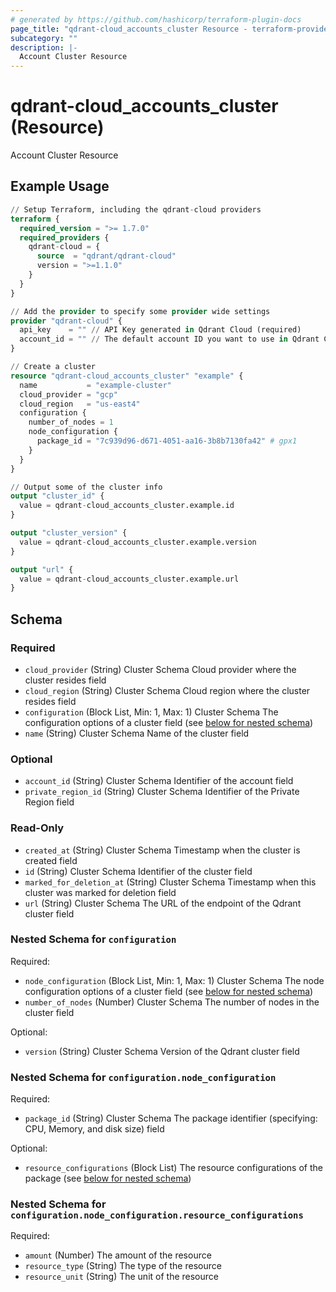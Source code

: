 ```yaml
---
# generated by https://github.com/hashicorp/terraform-plugin-docs
page_title: "qdrant-cloud_accounts_cluster Resource - terraform-provider-qdrant-cloud"
subcategory: ""
description: |-
  Account Cluster Resource
---
```


# qdrant-cloud_accounts_cluster (Resource)

Account Cluster Resource

## Example Usage

```terraform
// Setup Terraform, including the qdrant-cloud providers
terraform {
  required_version = ">= 1.7.0"
  required_providers {
    qdrant-cloud = {
      source  = "qdrant/qdrant-cloud"
      version = ">=1.1.0"
    }
  }
}

// Add the provider to specify some provider wide settings
provider "qdrant-cloud" {
  api_key    = "" // API Key generated in Qdrant Cloud (required)
  account_id = "" // The default account ID you want to use in Qdrant Cloud (can be overriden on resource level)
}

// Create a cluster
resource "qdrant-cloud_accounts_cluster" "example" {
  name           = "example-cluster"
  cloud_provider = "gcp"
  cloud_region   = "us-east4"
  configuration {
    number_of_nodes = 1
    node_configuration {
      package_id = "7c939d96-d671-4051-aa16-3b8b7130fa42" # gpx1
    }
  }
}

// Output some of the cluster info
output "cluster_id" {
  value = qdrant-cloud_accounts_cluster.example.id
}

output "cluster_version" {
  value = qdrant-cloud_accounts_cluster.example.version
}

output "url" {
  value = qdrant-cloud_accounts_cluster.example.url
}
```

<!-- schema generated by tfplugindocs -->
## Schema

### Required

- `cloud_provider` (String) Cluster Schema Cloud provider where the cluster resides field
- `cloud_region` (String) Cluster Schema Cloud region where the cluster resides field
- `configuration` (Block List, Min: 1, Max: 1) Cluster Schema The configuration options of a cluster field (see [below for nested schema](#nestedblock--configuration))
- `name` (String) Cluster Schema Name of the cluster field

### Optional

- `account_id` (String) Cluster Schema Identifier of the account field
- `private_region_id` (String) Cluster Schema Identifier of the Private Region field

### Read-Only

- `created_at` (String) Cluster Schema Timestamp when the cluster is created field
- `id` (String) Cluster Schema Identifier of the cluster field
- `marked_for_deletion_at` (String) Cluster Schema Timestamp when this cluster was marked for deletion field
- `url` (String) Cluster Schema The URL of the endpoint of the Qdrant cluster field

<a id="nestedblock--configuration"></a>
### Nested Schema for `configuration`

Required:

- `node_configuration` (Block List, Min: 1, Max: 1) Cluster Schema The node configuration options of a cluster field (see [below for nested schema](#nestedblock--configuration--node_configuration))
- `number_of_nodes` (Number) Cluster Schema The number of nodes in the cluster field

Optional:

- `version` (String) Cluster Schema Version of the Qdrant cluster field

<a id="nestedblock--configuration--node_configuration"></a>
### Nested Schema for `configuration.node_configuration`

Required:

- `package_id` (String) Cluster Schema The package identifier (specifying: CPU, Memory, and disk size) field

Optional:

- `resource_configurations` (Block List) The resource configurations of the package (see [below for nested schema](#nestedblock--configuration--node_configuration--resource_configurations))

<a id="nestedblock--configuration--node_configuration--resource_configurations"></a>
### Nested Schema for `configuration.node_configuration.resource_configurations`

Required:

- `amount` (Number) The amount of the resource
- `resource_type` (String) The type of the resource
- `resource_unit` (String) The unit of the resource
